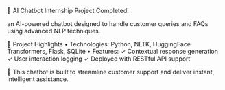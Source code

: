 🚀 AI Chatbot Internship Project Completed!

 an AI-powered chatbot designed to handle customer queries and FAQs using advanced NLP techniques.

🔧 Project Highlights
 • Technologies: Python, NLTK, HuggingFace Transformers, Flask, SQLite
 • Features:
 ✓ Contextual response generation
 ✓ User interaction logging
 ✓ Deployed with RESTful API support

📌 This chatbot is built to streamline customer support and deliver instant, intelligent assistance.
